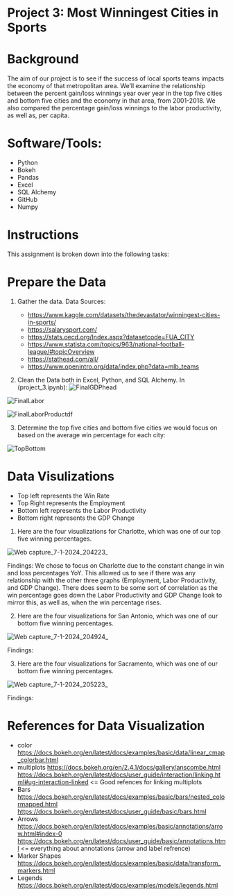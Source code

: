 #  Project 3: Most Winningest Cities in Sports

# Background
The aim of our project is to see if the success of local sports teams impacts the economy of that metropolitan area. We’ll examine the relationship between the percent gain/loss winnings year over year in the top five cities and bottom five cities and the economy in that area, from 2001-2018. We also compared the percentage gain/loss winnings to the labor productivity, as well as, per capita.

# Software/Tools:
* Python
* Bokeh
* Pandas
* Excel
* SQL Alchemy
* GitHub
* Numpy

# Instructions
This assignment is broken down into the following tasks:

# Prepare the Data
1. Gather the data. Data Sources:
   * https://www.kaggle.com/datasets/thedevastator/winningest-cities-in-sports/
   * https://salarysport.com/
   * https://stats.oecd.org/Index.aspx?datasetcode=FUA_CITY
   * https://www.statista.com/topics/963/national-football-league/#topicOverview
   * https://stathead.com/all/
   * https://www.openintro.org/data/index.php?data=mlb_teams 

2. Clean the Data both in Excel, Python, and SQL Alchemy.
In (project_3.ipynb):
![FinalGDPhead](https://github.com/MattySplatties/Project_3/assets/136475202/237cb0b5-8989-4f58-8d68-b8428ec3ad04)

![FinalLabor](https://github.com/MattySplatties/Project_3/assets/136475202/53b429a0-c996-448f-b1e3-7db60ff82547)

![FinalLaborProductdf](https://github.com/MattySplatties/Project_3/assets/136475202/963c2404-e621-45cc-9841-b242bb587484)

3. Determine the top five cities and bottom five cities we would focus on based on the average win percentage for each city:
   
![TopBottom](https://github.com/MattySplatties/Project_3/assets/136475202/1480ab35-15e8-4d88-8afc-78871d688873)

# Data Visulizations
   * Top left represents the Win Rate
   * Top Right represents the Employment
   * Bottom left represents the Labor Productivity
   * Bottom right represents the GDP Change
     
1. Here are the four visualizations for Charlotte, which was one of our top five winning percentages.

![Web capture_7-1-2024_204223_](https://github.com/MattySplatties/Project_3/assets/136475202/4a6a2d20-79fb-4041-9208-ad9cef02a274)

Findings: We chose to focus on Charlotte due to the constant change in win and loss percentages YoY. This allowed us to see if there was any relationship with the other three graphs (Employment, Labor Productivity, and GDP Change). There does seem to be some sort of correlation as the win percentage goes down the Labor Productivity and GDP Change look to mirror this, as well as, when the win percentage rises.
 
2. Here are the four visualizations for San Antonio, which was one of our bottom five winning percentages. 

![Web capture_7-1-2024_204924_](https://github.com/MattySplatties/Project_3/assets/101214487/510c36d2-bfaf-4a2d-99a9-86c6908df8e5)

Findings: 

3. Here are the four visualizations for Sacramento, which was one of our bottom five winning percentages.

![Web capture_7-1-2024_205223_](https://github.com/MattySplatties/Project_3/assets/101214487/3bdfaf56-6fa1-4bbc-b92b-00ffbdfd27d1)

Findings: 


# References for Data Visualization
* color https://docs.bokeh.org/en/latest/docs/examples/basic/data/linear_cmap_colorbar.html
* multiplots https://docs.bokeh.org/en/2.4.1/docs/gallery/anscombe.html https://docs.bokeh.org/en/latest/docs/user_guide/interaction/linking.html#ug-interaction-linked <= Good refences for linking multiplots
* Bars https://docs.bokeh.org/en/latest/docs/examples/basic/bars/nested_colormapped.html https://docs.bokeh.org/en/latest/docs/user_guide/basic/bars.html
* Arrows https://docs.bokeh.org/en/latest/docs/examples/basic/annotations/arrow.html#index-0 https://docs.bokeh.org/en/latest/docs/user_guide/basic/annotations.html <= everything about annotations (arrow and label refrence)
* Marker Shapes https://docs.bokeh.org/en/latest/docs/examples/basic/data/transform_markers.html
* Legends https://docs.bokeh.org/en/latest/docs/examples/models/legends.html
